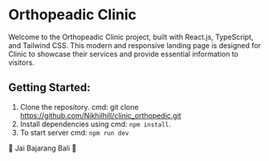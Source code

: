 # Orthopeadic Clinic

Welcome to the Orthopeadic Clinic project, built with React.js, TypeScript, and Tailwind CSS. This modern and responsive landing page is designed for Clinic to showcase their services and provide essential information to visitors.

## Getting Started:

1. Clone the repository. cmd: git clone https://github.com/Nikhilhill/clinic_orthopedic.git
2. Install dependencies using cmd: `npm install`.
3. To start server cmd: `npm run dev`

🚩 Jai Bajarang Bali 🚩